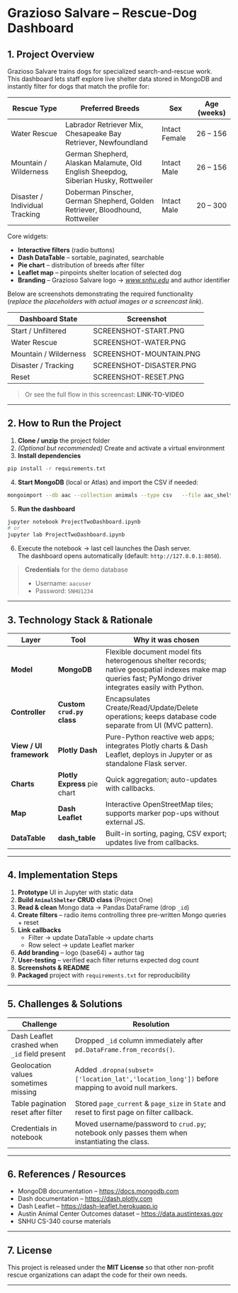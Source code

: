 # Grazioso Salvare – Rescue-Dog Dashboard  


## 1. Project Overview  

Grazioso Salvare trains dogs for specialized search-and-rescue work.  
This dashboard lets staff explore live shelter data stored in MongoDB and instantly filter for dogs that match the profile for:

| Rescue Type | Preferred Breeds | Sex | Age (weeks) |
|-------------|------------------|-----|-------------|
| Water Rescue | Labrador Retriever Mix, Chesapeake Bay Retriever, Newfoundland | Intact Female | 26 – 156 |
| Mountain / Wilderness | German Shepherd, Alaskan Malamute, Old English Sheepdog, Siberian Husky, Rottweiler | Intact Male | 26 – 156 |
| Disaster / Individual Tracking | Doberman Pinscher, German Shepherd, Golden Retriever, Bloodhound, Rottweiler | Intact Male | 20 – 300 |

Core widgets:

* **Interactive filters** (radio buttons)  
* **Dash DataTable** – sortable, paginated, searchable  
* **Pie chart** – distribution of breeds after filter  
* **Leaflet map** – pinpoints shelter location of selected dog  
* **Branding** – Grazioso Salvare logo → *www.snhu.edu* and author identifier  

Below are screenshots demonstrating the required functionality  
(*replace the placeholders with actual images or a screencast link*).

| Dashboard State | Screenshot |
|-----------------|------------|
| Start / Unfiltered | SCREENSHOT-START.PNG |
| Water Rescue | SCREENSHOT-WATER.PNG |
| Mountain / Wilderness | SCREENSHOT-MOUNTAIN.PNG |
| Disaster / Tracking | SCREENSHOT-DISASTER.PNG |
| Reset | SCREENSHOT-RESET.PNG |

> Or see the full flow in this screencast: **LINK-TO-VIDEO**

---

## 2. How to Run the Project  

1. **Clone / unzip** the project folder  
2. *(Optional but recommended)* Create and activate a virtual environment  
3. **Install dependencies**

```bash
pip install -r requirements.txt
```

4. **Start MongoDB** (local or Atlas) and import the CSV if needed:

```bash
mongoimport --db aac --collection animals --type csv   --file aac_shelter_outcomes.csv --headerline
```

5. **Run the dashboard**

```bash
jupyter notebook ProjectTwoDashboard.ipynb
# or
jupyter lab ProjectTwoDashboard.ipynb
```

6. Execute the notebook → last cell launches the Dash server.  
   The dashboard opens automatically (default: `http://127.0.0.1:8050`).

> **Credentials** for the demo database  
> * Username: `aacuser`  
> * Password: `SNHU1234`

---

## 3. Technology Stack & Rationale  

| Layer | Tool | Why it was chosen |
|-------|------|------------------|
| **Model** | **MongoDB** | Flexible document model fits heterogenous shelter records; native geospatial indexes make map queries fast; PyMongo driver integrates easily with Python. |
| **Controller** | **Custom `crud.py` class** | Encapsulates Create/Read/Update/Delete operations; keeps database code separate from UI (MVC pattern). |
| **View / UI framework** | **Plotly Dash** | Pure-Python reactive web apps; integrates Plotly charts & Dash Leaflet, deploys in Jupyter or as standalone Flask server. |
| **Charts** | **Plotly Express** pie chart | Quick aggregation; auto-updates with callbacks. |
| **Map** | **Dash Leaflet** | Interactive OpenStreetMap tiles; supports marker pop-ups without external JS. |
| **DataTable** | **dash_table** | Built-in sorting, paging, CSV export; updates live from callbacks. |

---

## 4. Implementation Steps  

1. **Prototype** UI in Jupyter with static data  
2. **Build `AnimalShelter` CRUD class** (Project One)  
3. **Read & clean** Mongo data → Pandas DataFrame (drop `_id`)  
4. **Create filters** – radio items controlling three pre-written Mongo queries + reset  
5. **Link callbacks**  
   * Filter → update DataTable → update charts  
   * Row select → update Leaflet marker  
6. **Add branding** – logo (base64) + author tag  
7. **User-testing** – verified each filter returns expected dog count  
8. **Screenshots & README**  
9. **Packaged** project with `requirements.txt` for reproducibility  

---

## 5. Challenges & Solutions  

| Challenge | Resolution |
|-----------|------------|
| Dash Leaflet crashed when `_id` field present | Dropped `_id` column immediately after `pd.DataFrame.from_records()`. |
| Geolocation values sometimes missing | Added `.dropna(subset=['location_lat','location_long'])` before mapping to avoid null markers. |
| Table pagination reset after filter | Stored `page_current` & `page_size` in `State` and reset to first page on filter callback. |
| Credentials in notebook | Moved username/password to `crud.py`; notebook only passes them when instantiating the class. |

---

## 6. References / Resources  

* MongoDB documentation – https://docs.mongodb.com  
* Dash documentation – https://dash.plotly.com  
* Dash Leaflet – https://dash-leaflet.herokuapp.io  
* Austin Animal Center Outcomes dataset – https://data.austintexas.gov  
* SNHU CS-340 course materials  

---

## 7. License  

This project is released under the **MIT License** so that other non-profit rescue organizations can adapt the code for their own needs.

---
